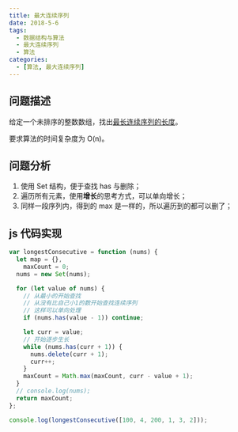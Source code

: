 ```yaml
---
title: 最大连续序列
date: 2018-5-6
tags:
  - 数据结构与算法
  - 最大连续序列
  - 算法
categories:
  - [算法, 最大连续序列]
---
```


## 问题描述

给定一个未排序的整数数组，找出[最长连续序列的长度](https://leetcode-cn.com/problems/longest-consecutive-sequence/)。

要求算法的时间复杂度为 O(n)。

## 问题分析

1. 使用 Set 结构，便于查找 has 与删除；
2. 遍历所有元素，使用**增长**的思考方式，可以单向增长；
3. 同样一段序列内，得到的 max 是一样的，所以遍历到的都可以删了；

## js 代码实现

```js
var longestConsecutive = function (nums) {
  let map = {},
    maxCount = 0;
  nums = new Set(nums);

  for (let value of nums) {
    // 从最小的开始查找
    // 从没有比自己小1的数开始查找连续序列
    // 这样可以单向处理
    if (nums.has(value - 1)) continue;

    let curr = value;
    // 开始逐步生长
    while (nums.has(curr + 1)) {
      nums.delete(curr + 1);
      curr++;
    }
    maxCount = Math.max(maxCount, curr - value + 1);
  }
  // console.log(nums);
  return maxCount;
};

console.log(longestConsecutive([100, 4, 200, 1, 3, 2]));
```

